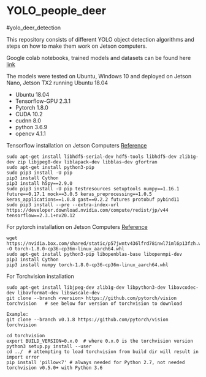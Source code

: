# YOLO_people_deer

#yolo_deer_detection

This repository consists of different YOLO object detection algorithms and steps on how to make them work on Jetson computers.

Google colab notebooks, trained models and datasets can be found here [link](https://drive.google.com/drive/folders/1fCbKae9NmMDIYQtCi8dkCWfjtlI-tBDp?usp=sharing)

The models were tested on Ubuntu, Windows 10 and deployed on Jetson Nano, Jetson TX2 running Ubuntu 18.04

- Ubuntu 18.04
- Tensorflow-GPU 2.3.1
- Pytorch 1.8.0
- CUDA 10.2
- cudnn 8.0
- python 3.6.9
- opencv 4.1.1

Tensorflow installation on Jetson Computers [Reference](https://forums.developer.nvidia.com/t/official-tensorflow-for-jetson-nano/71770)

```
sudo apt-get install libhdf5-serial-dev hdf5-tools libhdf5-dev zlib1g-dev zip libjpeg8-dev liblapack-dev libblas-dev gfortran
sudo apt-get install python3-pip
sudo pip3 install -U pip
pip3 install Cython
pip3 install h5py==2.9.0
sudo pip3 install -U pip testresources setuptools numpy==1.16.1 future==0.17.1 mock==3.0.5 keras_preprocessing==1.0.5 keras_applications==1.0.8 gast==0.2.2 futures protobuf pybind11
sudo pip3 install --pre --extra-index-url https://developer.download.nvidia.com/compute/redist/jp/v44 tensorflow==2.3.1+nv20.12

```

For pytorch installation on Jetson Computers [Reference](https://forums.developer.nvidia.com/t/pytorch-for-jetson-version-1-8-0-now-available/72048)

```
wget https://nvidia.box.com/shared/static/p57jwntv436lfrd78inwl7iml6p13fzh.whl -O torch-1.8.0-cp36-cp36m-linux_aarch64.whl
sudo apt-get install python3-pip libopenblas-base libopenmpi-dev 
pip3 install Cython
pip3 install numpy torch-1.8.0-cp36-cp36m-linux_aarch64.whl
```

For Torchvision installation
```
sudo apt-get install libjpeg-dev zlib1g-dev libpython3-dev libavcodec-dev libavformat-dev libswscale-dev
git clone --branch <version> https://github.com/pytorch/vision torchvision   # see below for version of torchvision to download

Example:
git clone --branch v0.1.8 https://github.com/pytorch/vision torchvision

cd torchvision
export BUILD_VERSION=0.x.0  # where 0.x.0 is the torchvision version  
python3 setup.py install --user
cd ../  # attempting to load torchvision from build dir will result in import error
pip install 'pillow<7' # always needed for Python 2.7, not needed torchvision v0.5.0+ with Python 3.6

```
